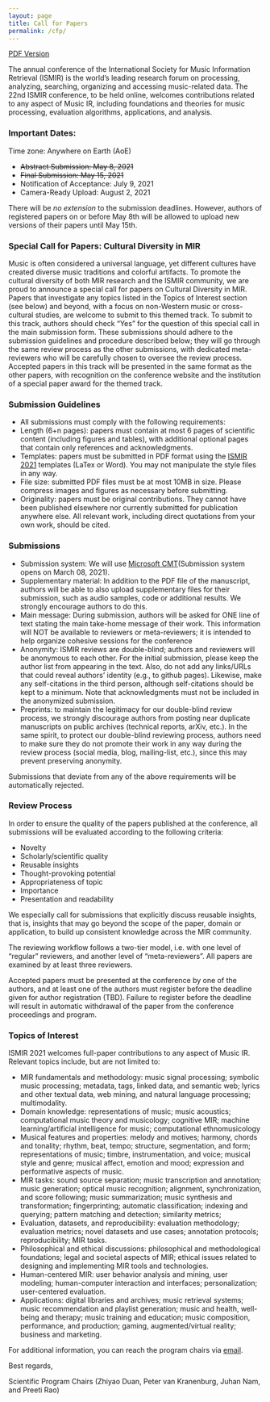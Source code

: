 ```yaml
---
layout: page
title: Call for Papers
permalink: /cfp/
---
```


[PDF Version](/assets/pdf/cfp.pdf)

The annual conference of the International Society for Music Information Retrieval (ISMIR) is the world’s leading research forum on processing, analyzing, searching, organizing and accessing music-related data. The 22nd ISMIR conference, to be held online, welcomes contributions related to any aspect of Music IR, including foundations and theories for music processing, evaluation algorithms, applications, and analysis.


### Important Dates:
Time zone: Anywhere on Earth (AoE)
- ~~Abstract Submission: May 8, 2021~~
- ~~Final Submission: May 15, 2021~~
- Notification of Acceptance: July 9, 2021
- Camera-Ready Upload: August 2, 2021

There will be *no extension* to the submission deadlines. However, authors of registered papers on or before May 8th will be allowed to upload new versions of their papers until May 15th.

### Special Call for Papers: Cultural Diversity in MIR
Music is often considered a universal language, yet different cultures have created diverse music traditions and colorful artifacts. To promote the cultural diversity of both MIR research and the ISMIR community, we are proud to announce a special call for papers on Cultural Diversity in MIR. Papers that investigate any topics listed in the Topics of Interest section (see below) and beyond, with a focus on non-Western music or cross-cultural studies, are welcome to submit to this themed track. To submit to this track, authors should check “Yes” for the question of this special call in the main submission form. These submissions should adhere to the submission guidelines and procedure described below; they will go through the same review process as the other submissions, with dedicated meta-reviewers who will be carefully chosen to oversee the review process. Accepted papers in this track will be presented in the same format as the other papers, with recognition on the conference website and the institution of a special paper award for the themed track.

### Submission Guidelines
- All submissions must comply with the following requirements:
- Length (6+n pages): papers must contain at most 6 pages of scientific content (including figures and tables), with additional optional pages that contain only references and acknowledgments.
- Templates: papers must be submitted in PDF format using the [ISMIR 2021](https://github.com/ismir/paper_templates/archive/2021v1.zip) templates (LaTex or Word). You may not manipulate the style files in any way.
- File size: submitted PDF files must be at most 10MB in size. Please compress images and figures as necessary before submitting.
- Originality: papers must be original contributions. They cannot have been published elsewhere nor currently submitted for publication anywhere else. All relevant work, including direct quotations from your own work, should be cited.

### Submissions
- Submission system: We will use [Microsoft CMT](https://cmt3.research.microsoft.com/ISMIR2021)(Submission system opens on March 08, 2021).
- Supplementary material: In addition to the PDF file of the manuscript, authors will be able to also upload supplementary files for their submission, such as audio samples, code or additional results. We strongly encourage authors to do this.
- Main message: During submission, authors will be asked for ONE line of text stating the main take-home message of their work. This information will NOT be available to reviewers or meta-reviewers; it is intended to help organize cohesive sessions for the conference
- Anonymity: ISMIR reviews are double-blind; authors and reviewers will be anonymous to each other. For the initial submission, please keep the author list from appearing in the text. Also, do not add any links/URLs that could reveal authors’ identity (e.g., to github pages). Likewise,
make any self-citations in the third person, although self-citations should be kept to a minimum. Note that acknowledgments must not be included in the anonymized submission.
- Preprints: to maintain the legitimacy for our double-blind review process, we strongly discourage authors from posting near duplicate manuscripts on public archives (technical reports, arXiv, etc.). In the same spirit, to protect our double-blind reviewing process, authors need to make sure they do not promote their work in any way during the review process (social media, blog, mailing-list, etc.), since this may prevent preserving anonymity.

Submissions that deviate from any of the above requirements will be automatically rejected.

### Review Process
In order to ensure the quality of the papers published at the conference, all submissions will be evaluated according to the following criteria:

- Novelty
- Scholarly/scientific quality
- Reusable insights
- Thought-provoking potential
- Appropriateness of topic
- Importance
- Presentation and readability

We especially call for submissions that explicitly discuss reusable insights, that is, insights that may go beyond the scope of the paper, domain or application, to build up consistent knowledge across the MIR community.

The reviewing workflow follows a two-tier model, i.e. with one level of “regular” reviewers, and another level of “meta-reviewers”. All papers are examined by at least three reviewers.

Accepted papers must be presented at the conference by one of the authors, and at least one of the authors must register before the deadline given for author registration (TBD). Failure to register before the deadline will result in automatic withdrawal of the paper from the conference proceedings and program.


### Topics of Interest
ISMIR 2021 welcomes full-paper contributions to any aspect of Music IR. Relevant topics include, but are not limited to:

- MIR fundamentals and methodology: music signal processing; symbolic music processing; metadata, tags, linked data, and semantic web; lyrics and other textual data, web mining, and natural language processing; multimodality.
- Domain knowledge: representations of music; music acoustics; computational music theory and musicology; cognitive MIR; machine learning/artificial intelligence for music; computational ethnomusicology
- Musical features and properties: melody and motives; harmony, chords and tonality; rhythm, beat, tempo; structure, segmentation, and form; representations of music; timbre, instrumentation, and voice; musical style and genre; musical affect, emotion and mood; expression and performative aspects of music.
- MIR tasks: sound source separation; music transcription and annotation; music generation; optical music recognition; alignment, synchronization, and score following; music summarization; music synthesis and transformation; fingerprinting; automatic classification; indexing and querying; pattern matching and detection; similarity metrics; 
- Evaluation, datasets, and reproducibility: evaluation methodology; evaluation metrics; novel datasets and use cases; annotation protocols; reproducibility; MIR tasks.
- Philosophical and ethical discussions: philosophical and methodological foundations; legal and societal aspects of MIR; ethical issues related to designing and implementing MIR tools and technologies.
- Human-centered MIR: user behavior analysis and mining, user modeling; human-computer interaction and interfaces; personalization; user-centered evaluation.
- Applications: digital libraries and archives; music retrieval systems; music recommendation and playlist generation; music and health, well-being and therapy; music training and education; music composition, performance, and production; gaming, augmented/virtual reality; business and marketing.

For additional information, you can reach the program chairs via [email](mailto:ismir2021-papers@ismir.net).


Best regards,

Scientific Program Chairs (Zhiyao Duan, Peter van Kranenburg, Juhan Nam, and Preeti Rao)

